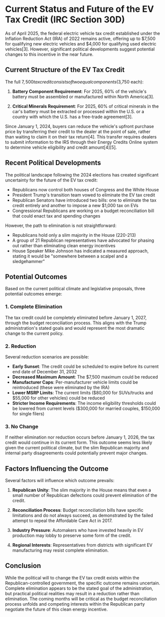 # Current Status and Future of the EV Tax Credit (IRC Section 30D)

As of April 2025, the federal electric vehicle tax credit established under the Inflation Reduction Act (IRA) of 2022 remains active, offering up to $7,500 for qualifying new electric vehicles and $4,000 for qualifying used electric vehicles[3]. However, significant political developments suggest potential changes to this incentive in the near future.

## Current Structure of the EV Tax Credit

The full $7,500 tax credit consists of two equal components ($3,750 each):

1. **Battery Component Requirement**: For 2025, 60% of the vehicle's battery must be assembled or manufactured within North America[3].

2. **Critical Minerals Requirement**: For 2025, 60% of critical minerals in the car's battery must be extracted or processed within the U.S. or a country with which the U.S. has a free-trade agreement[3].

Since January 1, 2024, buyers can reduce the vehicle's upfront purchase price by transferring their credit to the dealer at the point of sale, rather than waiting to claim it on their tax return[4]. This transfer requires dealers to submit information to the IRS through their Energy Credits Online system to determine vehicle eligibility and credit amount[4][5].

## Recent Political Developments

The political landscape following the 2024 elections has created significant uncertainty for the future of the EV tax credit:

- Republicans now control both houses of Congress and the White House
- President Trump's transition team vowed to eliminate the EV tax credit
- Republican Senators have introduced two bills: one to eliminate the tax credit entirely and another to impose a new $1,000 tax on EVs
- Congressional Republicans are working on a budget reconciliation bill that could enact tax and spending changes

However, the path to elimination is not straightforward:

- Republicans hold only a slim majority in the House (220-213)
- A group of 21 Republican representatives have advocated for phasing out rather than eliminating clean energy incentives
- House Speaker Mike Johnson has indicated a measured approach, stating it would be "somewhere between a scalpel and a sledgehammer"

## Potential Outcomes

Based on the current political climate and legislative proposals, three potential outcomes emerge:

### 1. Complete Elimination

The tax credit could be completely eliminated before January 1, 2027, through the budget reconciliation process. This aligns with the Trump administration's stated goals and would represent the most dramatic change to the current policy.

### 2. Reduction

Several reduction scenarios are possible:

- **Early Sunset**: The credit could be scheduled to expire before its current end date of December 31, 2032
- **Decreased Maximum Amount**: The $7,500 maximum could be reduced
- **Manufacturer Caps**: Per-manufacturer vehicle limits could be reintroduced (these were eliminated by the IRA)
- **Lower MSRP Limits**: The current limits ($80,000 for SUVs/trucks and $55,000 for other vehicles) could be reduced
- **Stricter Income Requirements**: The income eligibility thresholds could be lowered from current levels ($300,000 for married couples, $150,000 for single filers)

### 3. No Change

If neither elimination nor reduction occurs before January 1, 2026, the tax credit would continue in its current form. This outcome seems less likely given the current political climate, but the slim Republican majority and internal party disagreements could potentially prevent major changes.

## Factors Influencing the Outcome

Several factors will influence which outcome prevails:

1. **Republican Unity**: The slim majority in the House means that even a small number of Republican defections could prevent elimination of the credit.

2. **Reconciliation Process**: Budget reconciliation bills have specific limitations and do not always succeed, as demonstrated by the failed attempt to repeal the Affordable Care Act in 2017.

3. **Industry Pressure**: Automakers who have invested heavily in EV production may lobby to preserve some form of the credit.

4. **Regional Interests**: Representatives from districts with significant EV manufacturing may resist complete elimination.

## Conclusion

While the political will to change the EV tax credit exists within the Republican-controlled government, the specific outcome remains uncertain. Complete elimination appears to be the stated goal of the administration, but practical political realities may result in a reduction rather than elimination. The coming months will be critical as the budget reconciliation process unfolds and competing interests within the Republican party negotiate the future of this clean energy incentive.